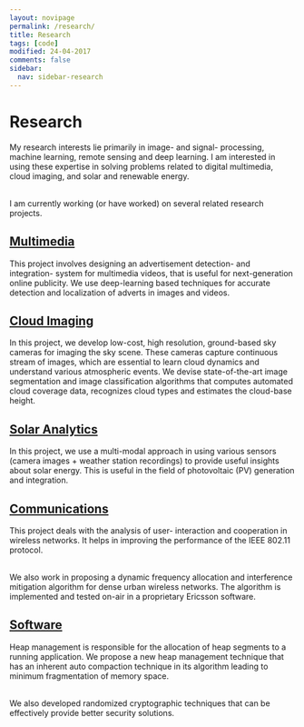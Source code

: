 ```yaml
---
layout: novipage
permalink: /research/
title: Research
tags: [code]
modified: 24-04-2017
comments: false
sidebar:
  nav: sidebar-research
---
```


<!---
	Details about sidebar info is provided inside _data/navigation.yml file
-->

# Research 
My research interests lie primarily in image- and signal- processing, machine learning, remote sensing and deep learning. I am interested in using these expertise in solving problems related to digital multimedia, cloud imaging, and solar and renewable energy. 


<br />
I am currently working (or have worked) on several related research projects. 

## [Multimedia](https://soumyabrata.github.io/multimedia/)
This project involves designing an advertisement detection- and integration- system for multimedia videos, that is useful for next-generation online publicity. We use deep-learning based techniques for accurate detection and localization of adverts in images and videos. 

## [Cloud Imaging](https://soumyabrata.github.io/cloud/)
In this project, we develop low-cost, high resolution, ground-based sky cameras for imaging the sky scene. These cameras capture continuous stream of images, which are essential to learn cloud dynamics and understand various atmospheric events. We devise state-of-the-art image segmentation and image classification algorithms that computes automated cloud coverage data, recognizes cloud types and estimates the cloud-base height.

## [Solar Analytics](https://soumyabrata.github.io/solar/)
In this project, we use a multi-modal approach in using various sensors (camera images + weather station recordings) to provide useful insights about solar energy. This is useful in the field of photovoltaic (PV) generation and integration. 

## [Communications](https://soumyabrata.github.io/communication/)
This project deals with the analysis of user- interaction and cooperation in wireless networks. It helps in improving the performance of the IEEE 802.11 protocol. 

<br />
We also work in proposing a dynamic frequency allocation and interference mitigation algorithm for dense urban wireless networks. The algorithm is implemented and tested on-air in a proprietary Ericsson software.

## [Software](https://soumyabrata.github.io/software/)
Heap management is responsible for the allocation of heap segments to a running application. We propose a new heap management technique that has an inherent auto compaction technique in its algorithm leading to minimum fragmentation of memory space. 

<br />
We also developed randomized cryptographic techniques that can be effectively provide better security solutions.
